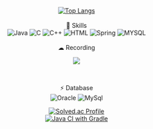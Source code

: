 <!--
**zmffhqj714/zmffhqj714** is a ✨ _special_ ✨ repository because its `README.md` (this file) appears on your GitHub profile.

Here are some ideas to get you started:

- 🔭 I’m currently working on ...
- 🌱 I’m currently learning ...
- 👯 I’m looking to collaborate on ...
- 🤔 I’m looking for help with ...
- 💬 Ask me about ...
- 📫 How to reach me: ...
- 😄 Pronouns: ...
- ⚡ Fun fact: ...
-->
<div align="center">
 
[![Top Langs](https://github-readme-stats.vercel.app/api/top-langs/?username=JunRock&langs_count=8)](https://github.com/anuraghazra/github-readme-stats)
<br>
<br>
🚀 Skills 
 <br>
![Java](https://img.shields.io/badge/Java-ED8B00?style=for-the-badge&logo=java&logoColor=white)
  ![C](https://img.shields.io/badge/C-00599C?style=for-the-badge&logo=c&logoColor=white)
  ![C++](https://img.shields.io/badge/C%2B%2B-00599C?style=for-the-badge&logo=c%2B%2B&logoColor=white)
  ![HTML](https://img.shields.io/badge/HTML-239120?style=for-the-badge&logo=html5&logoColor=white)
  ![Spring](https://img.shields.io/badge/Spring-6DB33F?style=for-the-badge&logo=spring&logoColor=white)
![MYSQL](https://img.shields.io/badge/MySQL-00000F?style=for-the-badge&logo=mysql&logoColor=white)
 <br> 
 <br>
   ☁ Recording 
 <br> 
 <p><a href="https://wnstjr120422.tistory.com/category" target="_blank"><img src="https://img.shields.io/badge/TISTORY-000000?style=flat-square&logo=tistory&logoColor=white"/></a></p>
   <br>

  ⚡ Database
 <br>
  ![Oracle](https://img.shields.io/badge/Oracle-F80000?style=for-the-badge&logo=Oracle&logoColor=white)
  ![MySql](https://img.shields.io/badge/MySQL-005C84?style=for-the-badge&logo=mysql&logoColor=white)
  <br>
  
[![Solved.ac Profile](http://mazassumnida.wtf/api/v2/generate_badge?boj=wnstjr120422)](https://solved.ac//)<br>
[![Java CI with Gradle](https://github.com/project-GAZA/GAZA-server/actions/workflows/gradle.yml/badge.svg)](https://github.com/project-GAZA/GAZA-server/actions/workflows/gradle.yml)
</div>


